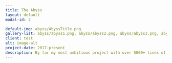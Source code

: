 ```yaml
---
title: The Abyss
layout: default
modal-id: 2

default-img: abyss/AbyssTitle.png
gallery-list: abyss/abyss1.png, abyss/abyss2.png, abyss/abyss3.png, abyss/abyss4.png
client: test
alt: image-alt
project-date: 2017-present
description: By far my most ambitious project with over 5000+ lines of code written by myself, <a href="https://github.com/Pikby/TheAbyss"> The Abyss </a>. This project taught many things, such as how to write Opengl code from scratch, designing and implementing graphics pipe lining. There was so many techniques tried, implemented changed, that its difficult to cover, for example I had implemented cascaded shadow mapping, and then afterwards changed the entire render pipeline forcing a rewrite. A side branch of this project was a separate GUI library <a href="https://github.com/Pikby/TheAbyssGUI"> GUI library </a> I had also coded from scratch. I had found there was a distinct lack of usuable C++ GUI libraries, so in typical C fashion I tried to code my own. This project has taught me so much, that even if I never finish it, the time spent learning so many fundamental graphics ideas was worth it. I wrote a good <a href="https://github.com/Pikby/TheAbyssGUI"> doc <\a> covering my implementation of everything 
---
```


